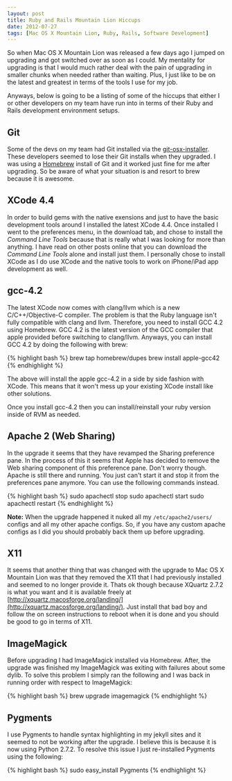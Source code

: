 ```yaml
---
layout: post
title: Ruby and Rails Mountain Lion Hiccups
date: 2012-07-27
tags: [Mac OS X Mountain Lion, Ruby, Rails, Software Development]
---
```

So when Mac OS X Mountain Lion was released a few days ago I jumped on
upgrading and got switched over as soon as I could. My mentality for upgrading
is that I would much rather deal with the pain of upgrading in smaller chunks
when needed rather than waiting. Plus, I just like to be on the latest and
greatest in terms of the tools I use for my job.

Anyways, below is going to be a listing of some of the hiccups that either I or
other developers on my team have run into in terms of their Ruby and Rails
development environment setups.

## Git

Some of the devs on my team had Git installed via the
[git-osx-installer](http://code.google.com/p/git-osx-installer/). These
developers seemed to lose their Git installs when they upgraded. I was using a
[Homebrew](http://mxcl.github.com/homebrew/) install of Git and it worked just
fine for me after upgrading. So be aware of what your situation is and resort
to brew because it is awesome.

## XCode 4.4

In order to build gems with the native exensions and just to have the basic
development tools around I installed the latest XCode 4.4. Once installed I
went to the preferences menu, in the download tab, and chose to install the
*Command Line Tools* because that is really what I was looking for more than
anything. I have read on other posts online that you can download the *Command
Line Tools* alone and install just them. I personally chose to install XCode as
I do use XCode and the native tools to work on iPhone/iPad app development as
well.

## gcc-4.2

The latest XCode now comes with clang/llvm which is a new C/C++/Objective-C
compiler. The problem is that the Ruby language isn't fully compatible with
clang and llvm. Therefore, you need to install GCC 4.2 using Homebrew. GCC 4.2
is the latest version of the GCC compiler that apple provided before switching
to clang/llvm. Anyways, you can install GCC 4.2 by doing the following with
brew:

{% highlight bash %}
brew tap homebrew/dupes
brew install apple-gcc42
{% endhighlight %}

The above will install the apple gcc-4.2 in a side by side fashion with XCode.
This means that it won't mess up your existing XCode install like other
solutions.

Once you install gcc-4.2 then you can install/reinstall your ruby version
inside of RVM as needed.

## Apache 2 (Web Sharing)

In the upgrade it seems that they have revamped the Sharing preference pane. In
the process of this it seems that Apple has decided to remove the Web sharing
component of this preference pane. Don't worry though. Apache is still there
and running. You just can't start it and stop it from the preferences pane
anymore. You can use the following commands instead.

{% highlight bash %}
sudo apachectl stop
sudo apachectl start
sudo apachectl restart
{% endhighlight %}

**Note:** When the upgrade happened it nuked all my `/etc/apache2/users/`
configs and all my other apache configs. So, if you have any custom apache
configs as I did you should probably back them up before upgrading.

## X11

It seems that another thing that was changed with the upgrade to Mac OS X
Mountain Lion was that they removed the X11 that I had previously installed and
seemed to no longer provide it. Thats ok though because XQuartz 2.7.2 is what
you want and it is available freely at
[http://xquartz.macosforge.org/landing/](http://xquartz.macosforge.org/landing/).
Just install that bad boy and follow the on screen instructions to reboot when
it is done and you should be good to go in terms of X11.

## ImageMagick

Before upgrading I had ImageMagick installed via Homebrew. After, the upgrade was finished my ImageMagick was exiting with failures about some dylib. To solve this problem I simply ran the following and I was back in running order with respect to ImageMagick:

{% highlight bash %}
brew upgrade imagemagick
{% endhighlight %}

## Pygments

I use Pygments to handle syntax highlighting in my jekyll sites and it seemed to not be working after the upgrade. I believe this is because it is now using Python 2.7.2. To resolve this issue I just re-installed Pygments using the following:

{% highlight bash %}
sudo easy_install Pygments
{% endhighlight %}
